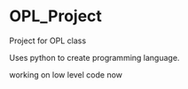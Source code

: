 # OPL_Project
Project for OPL class

Uses python to create programming language.
 

working on low level code now
